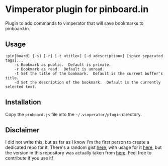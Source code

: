 # Vimperator plugin for pinboard.in

Plugin to add commands to vimperator that will save bookmarks to pinboard.in.

## Usage

    :pin[board] [-s] [-r] [-t <title>] [-d <description>] [space separated tags]...
        -s Bookmark as public.  Default is private.
        -r Bookmark as read.  Default is unread.
        -t Set the title of the bookmark.  Default is the current buffer's title.
        -d Set the description of the bookmark.  Default is the currently selected text.

## Installation

Copy the `pinboard.js` file into the `~/.vimperator/plugin` directory.

## Disclaimer

I did not write this, but as far as I know I'm the first person to create a dedicated repo for it.
There's a random gist [here](https://gist.github.com/anonymous/ebd945b74e758d19591c), with usage for
it [here](https://notes.pinboard.in/u:lawren/8298288303f46af2fde3), but the version in this
repository was actually taken from
[here](https://github.com/jothirams/vromerc/blob/master/vimperator/plugin/pinboard.js).  Feel free
to contribute if you use it!
